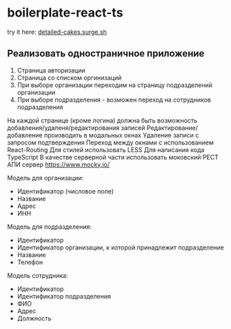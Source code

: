 # boilerplate-react-ts


try it here: [detailed-cakes.surge.sh](http://detailed-cakes.surge.sh/)

## Реализовать одностраничное приложение

1. Страница авторизации
2. Страница со списком оргинизаций
3. При выборе организации переходим на страницу подразделений организации
4. При выборе подразделения - возможен переход на сотрудников подразделения

На каждой странице (кроме логина) должна быть возможность добавления/удаленя/редактирования записей
Редактирование/добавление производить в модальных окнах
Удаление записи с запросом подтверждения
Переход между окнами с использованием React-Routing
Для стилей использовать LESS
Для написания кода TypeScript
В качестве серверной части использовать моковский РЕСТ АПИ сервер https://www.mocky.io/

Модель для организации:
- Идентификатор (числовое поле)
- Название
- Адрес
- ИНН

Модель для подразделения:
- Идентификатор
- Идентификатор организации, к которой принадлежит подразделение
- Название
- Телефон

Модель сотрудника:
- Идентификатор
- Идентификатор подразделения
- ФИО
- Адрес
- Должность

